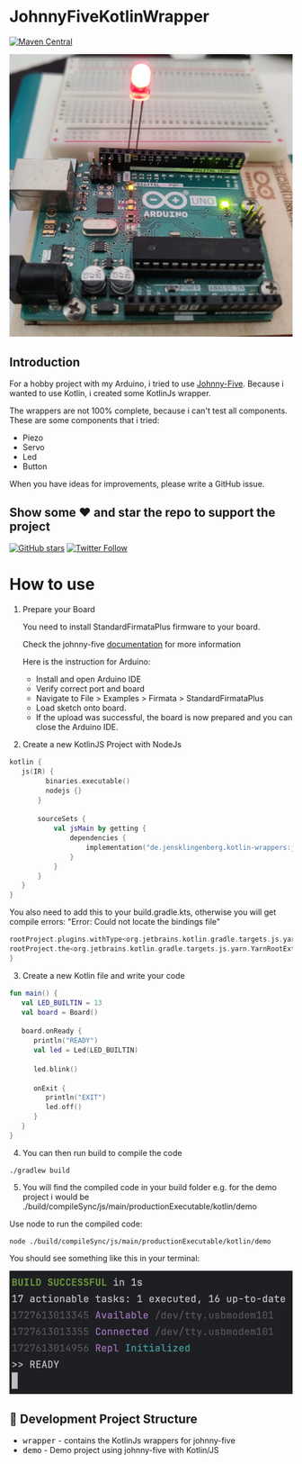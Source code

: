 # JohnnyFiveKotlinWrapper
[![Maven Central](https://img.shields.io/maven-central/v/de.jensklingenberg.kotlin-wrappers/johnny-five)](https://central.sonatype.com/artifact/de.jensklingenberg.kotlin-wrappers/johnny-five)
<p align="center">
  <img src ="https://github.com/Foso/JohnnyFiveKotlinWrapper/blob/main/docs/arduino2.jpg"  />
</p>

## Introduction
For a hobby project with my Arduino, i tried to use [Johnny-Five](https://johnny-five.io/). Because i wanted to use Kotlin, i created some KotlinJs wrapper.

The wrappers are not 100% complete, because i can't test all components. 
These are some components that i tried:
- Piezo
- Servo
- Led
- Button

When you have ideas for improvements, please write a GitHub issue.

## Show some :heart: and star the repo to support the project

[![GitHub stars](https://img.shields.io/github/stars/Foso/JohnnyFiveKotlinWrapper.svg?style=social&label=Star)](https://github.com/Foso/JohnnyFiveKotlinWrapper) [![Twitter Follow](https://img.shields.io/twitter/follow/jklingenberg_.svg?style=social)](https://twitter.com/jklingenberg_)

# How to use
1) Prepare your Board
   
   You need to install StandardFirmataPlus firmware to your board.
   
   Check the johnny-five [documentation](https://johnny-five.io/platform-support/) for more information

   Here is the instruction for Arduino:
   * Install and open Arduino IDE
   * Verify correct port and board
   * Navigate to File > Examples > Firmata > StandardFirmataPlus
   * Load sketch onto board.
   * If the upload was successful, the board is now prepared and you can close the Arduino IDE.

3) Create a new KotlinJS Project with NodeJs
   
```kotlin
kotlin {
   js(IR) {
         binaries.executable()
         nodejs {}
       }
   
       sourceSets {
           val jsMain by getting {
               dependencies {
                   implementation("de.jensklingenberg.kotlin-wrappers:johnny-five:0.8.2")
               }
           }
       }
   }
}
```

You also need to add this to your build.gradle.kts, otherwise you will get compile errors: "Error: Could not locate the bindings file"
```kotlin
rootProject.plugins.withType<org.jetbrains.kotlin.gradle.targets.js.yarn.YarnPlugin> {
rootProject.the<org.jetbrains.kotlin.gradle.targets.js.yarn.YarnRootExtension>().ignoreScripts = false
}
```

3) Create a new Kotlin file and write your code
```kotlin
fun main() {
   val LED_BUILTIN = 13
   val board = Board()

   board.onReady {
      println("READY")
      val led = Led(LED_BUILTIN)

      led.blink()

      onExit {
         println("EXIT")
         led.off()
      }
   }
}
```

4) You can then run build to compile the code
```shell
./gradlew build
```

5) You will find the compiled code in your build folder
e.g. for the demo project i would be ./build/compileSync/js/main/productionExecutable/kotlin/demo

Use node to run the compiled code:
```shell
node ./build/compileSync/js/main/productionExecutable/kotlin/demo
```
You should see something like this in your terminal:
<p align="center">
  <img src ="https://github.com/Foso/JohnnyFiveKotlinWrapper/blob/main/docs/run.png"  />
</p>

   ## 👷 Development Project Structure
 	
* <kbd>wrapper</kbd> - contains the KotlinJs wrappers for johnny-five
* <kbd>demo</kbd> - Demo project using johnny-five with Kotlin/JS

